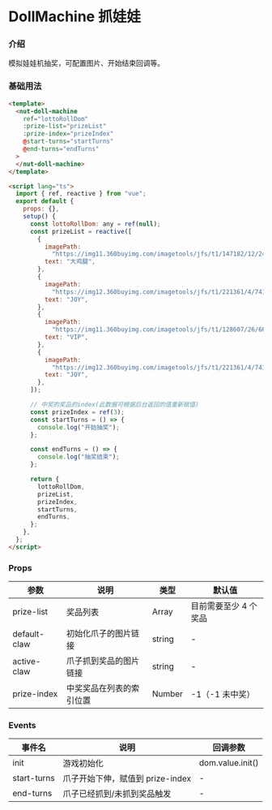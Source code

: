 # DollMachine 抓娃娃

### 介绍

模拟娃娃机抽奖，可配置图片、开始结束回调等。

### 基础用法

```html
<template>
  <nut-doll-machine
    ref="lottoRollDom"
    :prize-list="prizeList"
    :prize-index="prizeIndex"
    @start-turns="startTurns"
    @end-turns="endTurns"
  >
  </nut-doll-machine>
</template>

<script lang="ts">
  import { ref, reactive } from "vue";
  export default {
    props: {},
    setup() {
      const lottoRollDom: any = ref(null);
      const prizeList = reactive([
        {
          imagePath:
            "https://img11.360buyimg.com/imagetools/jfs/t1/147182/12/2440/6194/5f06cde6Ead240fe8/31082e30a182a5ce.png",
          text: "大鸡腿",
        },
        {
          imagePath:
            "https://img12.360buyimg.com/imagetools/jfs/t1/221361/4/7410/16458/61c9261eE45802396/27b64caa9e7c9bac.png",
          text: "JOY",
        },
        {
          imagePath:
            "https://img11.360buyimg.com/imagetools/jfs/t1/128607/26/6643/6790/5f06cd27E9b5e15f7/7509bc7ce2da66b8.png",
          text: "VIP",
        },
        {
          imagePath:
            "https://img12.360buyimg.com/imagetools/jfs/t1/221361/4/7410/16458/61c9261eE45802396/27b64caa9e7c9bac.png",
          text: "JOY",
        },
      ]);

      // 中奖的奖品的index(此数据可根据后台返回的值重新赋值)
      const prizeIndex = ref(3);
      const startTurns = () => {
        console.log("开始抽奖");
      };

      const endTurns = () => {
        console.log("抽奖结束");
      };

      return {
        lottoRollDom,
        prizeList,
        prizeIndex,
        startTurns,
        endTurns,
      };
    },
  };
</script>
```

### Props

| 参数         | 说明                     | 类型   | 默认值                |
| ------------ | ------------------------ | ------ | --------------------- |
| prize-list   | 奖品列表                 | Array  | 目前需要至少 4 个奖品 |
| default-claw | 初始化爪子的图片链接     | string | -                     |
| active-claw  | 爪子抓到奖品的图片链接   | string | -                     |
| prize-index  | 中奖奖品在列表的索引位置 | Number | -1（-1 未中奖）       |

### Events

| 事件名      | 说明                             | 回调参数         |
| ----------- | -------------------------------- | ---------------- |
| init        | 游戏初始化                       | dom.value.init() |
| start-turns | 爪子开始下伸，赋值到 prize-index | -                |
| end-turns   | 爪子已经抓到/未抓到奖品触发      | -                |
